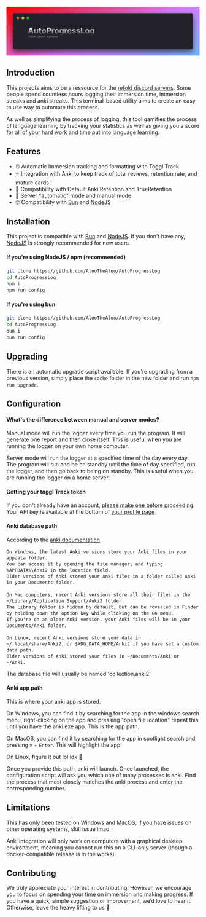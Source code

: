 ![AutoProgressLog](apl-assets/Banner.png)

## Introduction
This projects aims to be a ressource for the [refold discord servers](https://refold.la/join/). Some people spend countless hours logging their immersion time, immersion streaks and anki streaks. This terminal-based utility aims to create an easy to use way to automate this process.

As well as simplifying the process of logging, this tool gamifies the process of language learning by tracking your statistics as well as giving you a score for all of your hard work and time put into language learning.

## Features

* ⏰ Automatic immersion tracking and formatting with Toggl Track
* ⭐ Integration with Anki to keep track of total reviews, retention rate, and mature cards !
* 🔢 Compatibility with Default Anki Retention and TrueRetention 
* 🤖 Server "automatic" mode and manual mode
* 🤓 Compatibility with [Bun](https://bun.sh/) and [NodeJS](https://nodejs.org/en)

## Installation

This project is compatible with [Bun](https://bun.sh/) and [NodeJS](https://nodejs.org/en). If you don't have any, [NodeJS](https://nodejs.org/en) is strongly recommended for new users.


#### If you're using NodeJS / npm (recommended)
```bash
git clone https://github.com/AlooTheAloo/AutoProgressLog
cd AutoProgressLog
npm i
npm run config
```

#### If you're using bun
```bash
git clone https://github.com/AlooTheAloo/AutoProgressLog
cd AutoProgressLog
bun i
bun run config
```

## Upgrading
There is an automatic upgrade script available. 
If you're upgrading from a previous version, simply place the `cache` folder in the new folder and run ```npm run upgrade```.


## Configuration

#### What's the difference between manual and server modes?
Manual mode will run the logger every time you run the program. It will generate one report and then close itself. This is useful when you are running the logger on your own home computer.

Server mode will run the logger at a specified time of the day every day. The program will run and be on standby until the time of day specified, run the logger, and then go back to being on standby. This is useful when you are running the logger on a home server.

#### Getting your toggl Track token
If you don't already have an account, [please make one before proceeding](https://toggl.com/). \
Your API key is available at the bottom of [your profile page](https://track.toggl.com/profile)

#### Anki database path

According to the [anki documentation](https://docs.ankiweb.net/files.html#:~:text=On%20Windows%2C%20the%20latest%20Anki,Anki%20in%20your%20Documents%20folder)
```
On Windows, the latest Anki versions store your Anki files in your appdata folder. 
You can access it by opening the file manager, and typing %APPDATA%\Anki2 in the location field. 
Older versions of Anki stored your Anki files in a folder called Anki in your Documents folder.

On Mac computers, recent Anki versions store all their files in the ~/Library/Application Support/Anki2 folder. 
The Library folder is hidden by default, but can be revealed in Finder by holding down the option key while clicking on the Go menu. 
If you're on an older Anki version, your Anki files will be in your Documents/Anki folder.

On Linux, recent Anki versions store your data in ~/.local/share/Anki2, or $XDG_DATA_HOME/Anki2 if you have set a custom data path. 
Older versions of Anki stored your files in ~/Documents/Anki or ~/Anki.
```
The database file will usually be named 'collection.anki2' 

#### Anki app path
This is where your anki app is stored. 

On Windows, you can find it by searching for the app in the windows search menu, right-clicking on the app and pressing "open file location" repeat this until you have the anki.exe app. This is the app path. 

On MacOS, you can find it by searching for the app in spotlight search and pressing `⌘` + `Enter`. This will highlight the app.

On Linux, figure it out lol idk 🤷

Once you provide this path, anki will launch. Once launched, the configuration script will ask you which one of many processes is anki. Find the process that most closely matches the anki process and enter the corresponding number.

#### 
## Limitations
This has only been tested on Windows and MacOS, if you have issues on other operating systems, skill issue lmao.

Anki integration will only work on computers with a graphical desktop environment, meaning you cannot run this on a CLI-only server (though a docker-compatible release is in the works).

## Contributing
We truly appreciate your interest in contributing! However, we encourage you to focus on spending your time on immersion and making progress. If you have a quick, simple suggestion or improvement, we’d love to hear it. Otherwise, leave the heavy lifting to us 💪 
